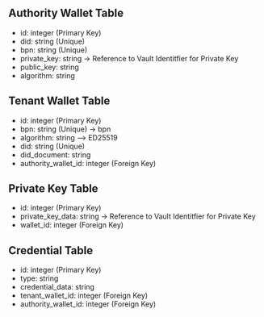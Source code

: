 ## Authority Wallet Table
- id: integer (Primary Key)
- did: string (Unique)
- bpn: string (Unique)
- private_key: string -> Reference to Vault Identitfier for Private Key
- public_key: string
- algorithm: string

## Tenant Wallet Table
- id: integer (Primary Key)
- bpn: string (Unique) -> bpn
- algorithm: string --> ED25519
- did: string (Unique)
- did_document: string
- authority_wallet_id: integer (Foreign Key)

## Private Key Table
- id: integer (Primary Key)
- private_key_data: string -> Reference to Vault Identitfier for Private Key
- wallet_id: integer (Foreign Key)

## Credential Table
- id: integer (Primary Key)
- type: string
- credential_data: string
- tenant_wallet_id: integer (Foreign Key)
- authority_wallet_id: integer (Foreign Key)
